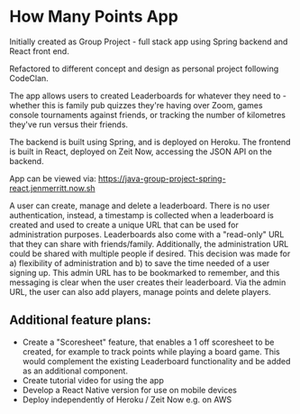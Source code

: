 # How Many Points App

Initially created as Group Project - full stack app using Spring backend and React front end.

Refactored to different concept and design as personal project following CodeClan.

The app allows users to created Leaderboards for whatever they need to - whether this is family pub quizzes they're having over Zoom, games console tournaments against friends, or tracking the number of kilometres they've run versus their friends.

The backend is built using Spring, and is deployed on Heroku. The frontend is built in React, deployed on Zeit Now, accessing the JSON API on the backend.

App can be viewed via: https://java-group-project-spring-react.jenmerritt.now.sh

A user can create, manage and delete a leaderboard. There is no user authentication, instead, a timestamp is collected when a leaderboard is created and used to create a unique URL that can be used for administration purposes. Leaderboards also come with a "read-only" URL that they can share with friends/family. Additionally, the administration URL could be shared with multiple people if desired. This decision was made for a) flexibility of administration and b) to save the time needed of a user signing up. This admin URL has to be bookmarked to remember, and this messaging is clear when the user creates their leaderboard. Via the admin URL, the user can also add players, manage points and delete players.

## Additional feature plans:

- Create a "Scoresheet" feature, that enables a 1 off scoresheet to be created, for example to track points while playing a board game. This would complement the existing Leaderboard functionality and be added as an additional component.
- Create tutorial video for using the app
- Develop a React Native version for use on mobile devices
- Deploy independently of Heroku / Zeit Now e.g. on AWS
